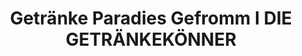 ---
title: "Getränke Paradies Gefromm I DIE GETRÄNKEKÖNNER"
url: /dortmund/getraenke-paradies-gefromm-i-die-getraenkekoenner/
shop: Getränke
---